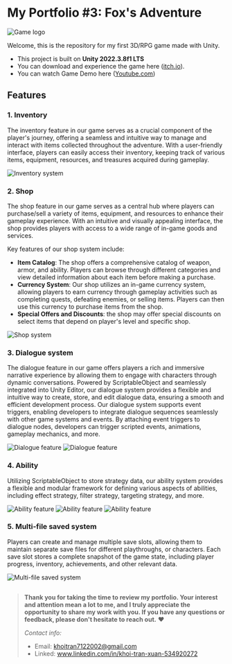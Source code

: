# My Portfolio #3: Fox's Adventure

![Game logo](/ReadmePictures/GameLogo.png)

Welcome, this is the repository for my first 3D/RPG game made with Unity.

* This project is built on **Unity 2022.3.8f1 LTS**
* You can download and experience the game here ([itch.io](https://ktfox.itch.io/fox-adventure)).
* You can watch Game Demo here ([Youtube.com](https://youtu.be/6SDbkmY0nY0))

## Features
### 1. Inventory
The inventory feature in our game serves as a crucial component of the player's journey, offering a seamless and intuitive way to manage and interact with items collected throughout the adventure. With a user-friendly interface, players can easily access their inventory, keeping track of various items, equipment, resources, and treasures acquired during gameplay.

![Inventory system](/ReadmePictures/InventoryFeature.png)

### 2. Shop
The shop feature in our game serves as a central hub where players can purchase/sell a variety of items, equipment, and resources to enhance their gameplay experience. With an intuitive and visually appealing interface, the shop provides players with access to a wide range of in-game goods and services.

Key features of our shop system include:
* **Item Catalog**: The shop offers a comprehensive catalog of weapon, armor, and ability. Players can browse through different categories and view detailed information about each item before making a purchase.
* **Currency System**: Our shop utilizes an in-game currency system, allowing players to earn currency through gameplay activities such as completing quests, defeating enemies, or selling items. Players can then use this currency to purchase items from the shop.
* **Special Offers and Discounts**: the shop may offer special discounts on select items that depend on player's level and specific shop.
  
![Shop system](/ReadmePictures/ShopFeature.png)

### 3. Dialogue system
The dialogue feature in our game offers players a rich and immersive narrative experience by allowing them to engage with characters through dynamic conversations. Powered by ScriptableObject and seamlessly integrated into Unity Editor, our dialogue system provides a flexible and intuitive way to create, store, and edit dialogue data, ensuring a smooth and efficient development process. Our dialogue system supports event triggers, enabling developers to integrate dialogue sequences seamlessly with other game systems and events. By attaching event triggers to dialogue nodes, developers can trigger scripted events, animations, gameplay mechanics, and more.

![Dialogue feature](/ReadmePictures/DialogueFeature.png)
![Dialogue feature](/ReadmePictures/DialogueFeature1.png)

### 4. Ability
Utilizing ScriptableObject to store strategy data, our ability system provides a flexible and modular framework for defining various aspects of abilities, including effect strategy, filter strategy, targeting strategy, and more.

![Ability feature](/ReadmePictures/AbilitySystem1.png)
![Ability feature](/ReadmePictures/AbilitySystem.png)
![Ability feature](/ReadmePictures/AbilitySystem2.png)

### 5. Multi-file saved system
Players can create and manage multiple save slots, allowing them to maintain separate save files for different playthroughs, or characters. Each save slot stores a complete snapshot of the game state, including player progress, inventory, achievements, and other relevant data.

![Multi-file saved system](/ReadmePictures/MultiSavedFile.png)

##

> **Thank you for taking the time to review my portfolio. Your interest and attention mean a lot to me, and I truly appreciate the opportunity to share my work with you. If you have any questions or feedback, please don't hesitate to reach out.** ❤
> 
> *Contact info:*
> - Email: khoitran7122002@gmail.com
> - Linked: www.linkedin.com/in/khoi-tran-xuan-534920272
